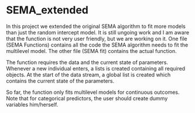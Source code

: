 # SEMA_extended

In this project we extended the original SEMA algorithm to fit more models than just the random intercept model. It is still ungoing work and I am aware that the function is not very user friendly, but we are working on it. One file (SEMA Functions) contains all the code the SEMA algorithm needs to fit the multilevel model. The other file (SEMA fit) contains the actual function. 

The function requires the data and the current state of parameters. Whenever a new individual enters, a lists is created containing all required objects. At the start of the data stream, a global list is created which contains the current state of the parameters. 

So far, the function only fits multilevel models for continuous outcomes. Note that for categorical predictors, the user should create dummy variables him/herself. 
